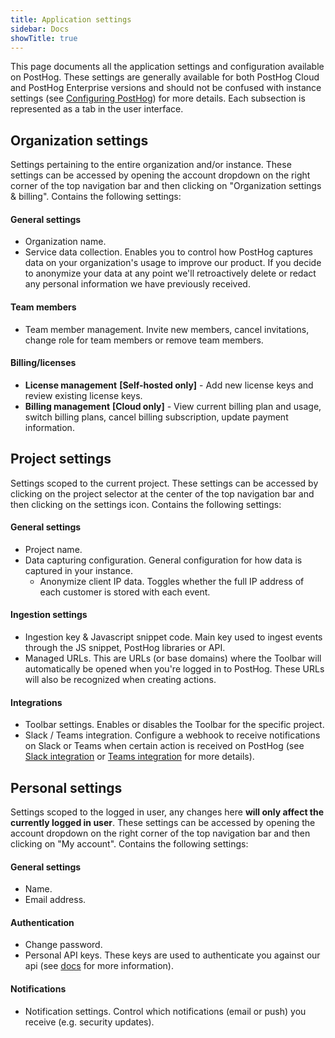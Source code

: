 ```yaml
---
title: Application settings
sidebar: Docs
showTitle: true
---
```

This page documents all the application settings and configuration available on PostHog. These settings are generally available for both PostHog Cloud and PostHog Enterprise versions and should not be confused with instance settings (see [Configuring PostHog](/docs/self-host/)) for more details. Each subsection is represented as a tab in the user interface.

## Organization settings
Settings pertaining to the entire organization and/or instance. These settings can be accessed by opening the account dropdown on the right corner of the top navigation bar and then clicking on "Organization settings & billing". Contains the following settings:

#### General settings
- Organization name.
- Service data collection. Enables you to control how PostHog captures data on your organization's usage to improve our product. If you decide to anonymize your data at any point we'll retroactively delete or redact any personal information we have previously received.

#### Team members
- Team member management. Invite new members, cancel invitations, change role for team members or remove team members.

#### Billing/licenses
- **License management** **[Self-hosted only]** - Add new license keys and review existing license keys.
- **Billing management** **[Cloud only]** - View current billing plan and usage, switch billing plans, cancel billing subscription, update payment information.

## Project settings
Settings scoped to the current project. These settings can be accessed by clicking on the project selector at the center of the top navigation bar and then clicking on the settings icon. Contains the following settings:

#### General settings
- Project name.
- Data capturing configuration. General configuration for how data is captured in your instance.
    - Anonymize client IP data. Toggles whether the full IP address of each customer is stored with each event.

#### Ingestion settings
- Ingestion key & Javascript snippet code. Main key used to ingest events through the JS snippet, PostHog libraries or API.
- Managed URLs. This are URLs (or base domains) where the Toolbar will automatically be opened when you're logged in to PostHog. These URLs will also be recognized when creating actions.

#### Integrations
- Toolbar settings. Enables or disables the Toolbar for the specific project.
- Slack / Teams integration. Configure a webhook to receive notifications on Slack or Teams when certain action is received on PostHog (see [Slack integration](/docs/integrate/webhooks/slack) or [Teams integration](/docs/integrate/webhooks/microsoft-teams) for more details).

## Personal settings
Settings scoped to the logged in user, any changes here **will only affect the currently logged in user**. These settings can be accessed by opening the account dropdown on the right corner of the top navigation bar and then clicking on "My account". Contains the following settings:

#### General settings
- Name.
- Email address.

#### Authentication
- Change password.
- Personal API keys. These keys are used to authenticate you against our api (see [docs](/docs/api/overview#authentication) for more information).

#### Notifications
- Notification settings. Control which notifications (email or push) you receive (e.g. security updates).
